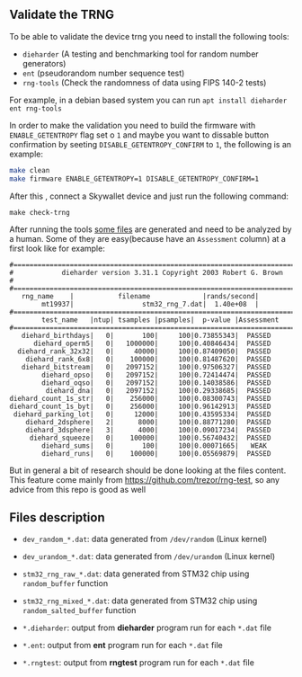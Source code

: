## Validate the TRNG

To be able to validate the device trng you need to install the following tools:

- `dieharder` (A testing and benchmarking tool for random number generators)
- `ent` (pseudorandom number sequence test)
- `rng-tools` (Check the randomness of data using FIPS 140-2 tests)

For example, in a debian based system you can run `apt install dieharder ent rng-tools`

In order to make the validation you need to build the firmware with `ENABLE_GETENTROPY` flag set o `1` and maybe you want to dissable button confirmation by seeting `DISABLE_GETENTROPY_CONFIRM` to `1`, the following is an example:

```bash
make clean
make firmware ENABLE_GETENTROPY=1 DISABLE_GETENTROPY_CONFIRM=1
```

After this , connect a Skywallet device and just run the following command:

```
make check-trng
```

After running the tools [some files](#Files-description) are generated and need to be analyzed by a human. Some of they are easy(because have an `Assessment` column) at a first look like for example:

```
#=============================================================================#
#            dieharder version 3.31.1 Copyright 2003 Robert G. Brown          #
#=============================================================================#
   rng_name    |           filename             |rands/second|
        mt19937|                 stm32_rng_7.dat|  1.40e+08  |
#=============================================================================#
        test_name   |ntup| tsamples |psamples|  p-value |Assessment
#=============================================================================#
   diehard_birthdays|   0|       100|     100|0.73855343|  PASSED
      diehard_operm5|   0|   1000000|     100|0.40846434|  PASSED
  diehard_rank_32x32|   0|     40000|     100|0.87409050|  PASSED
    diehard_rank_6x8|   0|    100000|     100|0.81487620|  PASSED
   diehard_bitstream|   0|   2097152|     100|0.97506327|  PASSED
        diehard_opso|   0|   2097152|     100|0.72414474|  PASSED
        diehard_oqso|   0|   2097152|     100|0.14038586|  PASSED
         diehard_dna|   0|   2097152|     100|0.29338685|  PASSED
diehard_count_1s_str|   0|    256000|     100|0.08300743|  PASSED
diehard_count_1s_byt|   0|    256000|     100|0.96142913|  PASSED
 diehard_parking_lot|   0|     12000|     100|0.43595334|  PASSED
    diehard_2dsphere|   2|      8000|     100|0.88771280|  PASSED
    diehard_3dsphere|   3|      4000|     100|0.09017234|  PASSED
     diehard_squeeze|   0|    100000|     100|0.56740432|  PASSED
        diehard_sums|   0|       100|     100|0.00071665|   WEAK
        diehard_runs|   0|    100000|     100|0.05569879|  PASSED
```
But in general a bit of research should be done looking at the files content. This feature come mainly from https://github.com/trezor/rng-test, so any advice from this repo is good as well

## Files description

- `dev_random_*.dat`: data generated from `/dev/random` (Linux kernel)

- `dev_urandom_*.dat`: data generated from `/dev/urandom` (Linux kernel)

- `stm32_rng_raw_*.dat`: data generated from STM32 chip using `random_buffer` function

- `stm32_rng_mixed_*.dat`: data generated from STM32 chip using `random_salted_buffer` function

- `*.dieharder`: output from **dieharder** program run for each `*.dat` file

- `*.ent`: output from **ent** program run for each `*.dat` file

- `*.rngtest`: output from **rngtest** program run for each `*.dat` file
